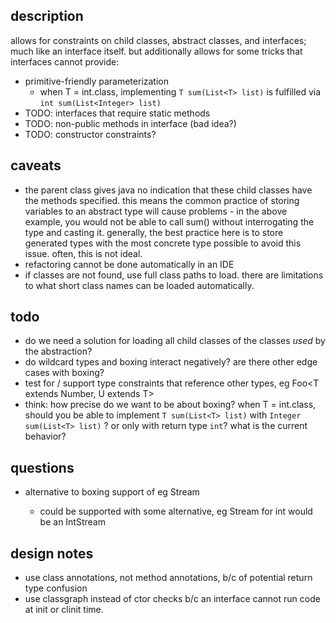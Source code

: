 ## description

allows for constraints on child classes, abstract classes, and interfaces; much like an interface itself.
but additionally allows for some tricks that interfaces cannot provide:
  - primitive-friendly parameterization
    - when T = int.class, implementing `T sum(List<T> list)` is fulfilled via `int sum(List<Integer> list)`
  - TODO: interfaces that require static methods
  - TODO: non-public methods in interface (bad idea?)
  - TODO: constructor constraints?

## caveats

- the parent class gives java no indication that these child classes have the methods specified. this means the
  common practice of storing variables to an abstract type will cause problems - in the above example, you would
  not be able to call sum() without interrogating the type and casting it. generally, the best practice here is to
  store generated types with the most concrete type possible to avoid this issue. often, this is not ideal.
- refactoring cannot be done automatically in an IDE
- if classes are not found, use full class paths to load. there are limitations to what short class names
  can be loaded automatically.

## todo

- do we need a solution for loading all child classes of the classes *used* by the abstraction?
- do wildcard types and boxing interact negatively? are there other edge cases with boxing?
- test for / support type constraints that reference other types, eg Foo<T extends Number, U extends T>
- think: how precise do we want to be about boxing? when T = int.class, should you be able to implement
  `T sum(List<T> list)` with `Integer sum(List<T> list)` ? or only with return type `int`? what is the
  current behavior?

## questions

- alternative to boxing support of eg Stream<T>
  - could be supported with some alternative, eg Stream<T> for int would be an IntStream

## design notes

- use class annotations, not method annotations, b/c of potential return type confusion
- use classgraph instead of ctor checks b/c an interface cannot run code at init or clinit time.
